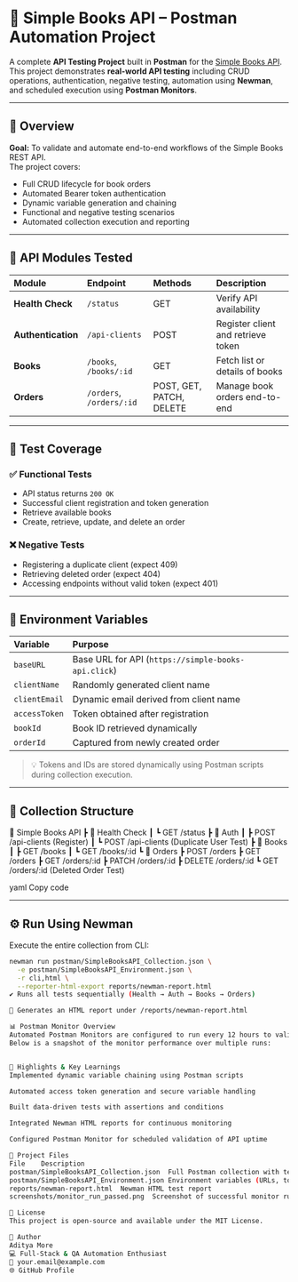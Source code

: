 # 📘 Simple Books API – Postman Automation Project

A complete **API Testing Project** built in **Postman** for the [Simple Books API](https://simple-books-api.click).  
This project demonstrates **real-world API testing** including CRUD operations, authentication, negative testing, automation using **Newman**, and scheduled execution using **Postman Monitors**.

---

## 🚀 Overview

**Goal:** To validate and automate end-to-end workflows of the Simple Books REST API.  
The project covers:

- Full CRUD lifecycle for book orders
- Automated Bearer token authentication
- Dynamic variable generation and chaining
- Functional and negative testing scenarios
- Automated collection execution and reporting

---

## 🧩 API Modules Tested

| Module             | Endpoint                 | Methods                  | Description                        |
| :----------------- | :----------------------- | :----------------------- | :--------------------------------- |
| **Health Check**   | `/status`                | GET                      | Verify API availability            |
| **Authentication** | `/api-clients`           | POST                     | Register client and retrieve token |
| **Books**          | `/books`, `/books/:id`   | GET                      | Fetch list or details of books     |
| **Orders**         | `/orders`, `/orders/:id` | POST, GET, PATCH, DELETE | Manage book orders end-to-end      |

---

## 🧪 Test Coverage

### ✅ Functional Tests

- API status returns `200 OK`
- Successful client registration and token generation
- Retrieve available books
- Create, retrieve, update, and delete an order

### ❌ Negative Tests

- Registering a duplicate client (expect 409)
- Retrieving deleted order (expect 404)
- Accessing endpoints without valid token (expect 401)

---

## 🧰 Environment Variables

| Variable      | Purpose                                             |
| :------------ | :-------------------------------------------------- |
| `baseURL`     | Base URL for API (`https://simple-books-api.click`) |
| `clientName`  | Randomly generated client name                      |
| `clientEmail` | Dynamic email derived from client name              |
| `accessToken` | Token obtained after registration                   |
| `bookId`      | Book ID retrieved dynamically                       |
| `orderId`     | Captured from newly created order                   |

> 💡 Tokens and IDs are stored dynamically using Postman scripts during collection execution.

---

## 🧱 Collection Structure

📁 Simple Books API
┣ 📂 Health Check
┃ ┗ GET /status
┣ 📂 Auth
┃ ┣ POST /api-clients (Register)
┃ ┗ POST /api-clients (Duplicate User Test)
┣ 📂 Books
┃ ┣ GET /books
┃ ┗ GET /books/:id
┗ 📂 Orders
┣ POST /orders
┣ GET /orders
┣ GET /orders/:id
┣ PATCH /orders/:id
┣ DELETE /orders/:id
┗ GET /orders/:id (Deleted Order Test)

yaml
Copy code

---

## ⚙️ Run Using Newman

Execute the entire collection from CLI:

```bash
newman run postman/SimpleBooksAPI_Collection.json \
  -e postman/SimpleBooksAPI_Environment.json \
  -r cli,html \
  --reporter-html-export reports/newman-report.html
✔ Runs all tests sequentially (Health → Auth → Books → Orders)

📄 Generates an HTML report under /reports/newman-report.html

📊 Postman Monitor Overview
Automated Postman Monitors are configured to run every 12 hours to validate uptime and performance.
Below is a snapshot of the monitor performance over multiple runs:


🧠 Highlights & Key Learnings
Implemented dynamic variable chaining using Postman scripts

Automated access token generation and secure variable handling

Built data-driven tests with assertions and conditions

Integrated Newman HTML reports for continuous monitoring

Configured Postman Monitor for scheduled validation of API uptime

📁 Project Files
File	Description
postman/SimpleBooksAPI_Collection.json	Full Postman collection with test scripts
postman/SimpleBooksAPI_Environment.json	Environment variables (URLs, tokens, IDs)
reports/newman-report.html	Newman HTML test report
screenshots/monitor_run_passed.png	Screenshot of successful monitor run

📜 License
This project is open-source and available under the MIT License.

👤 Author
Aditya More
💻 Full-Stack & QA Automation Enthusiast
📧 your.email@example.com
🌐 GitHub Profile
```
